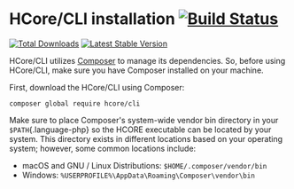 # HCore/CLI installation [![Build Status](https://travis-ci.org/CarmineRummaHwi/hcore-cli.svg?branch=master)](https://travis-ci.org/CarmineRummaHwi/hcore-cli)
                      
[![Total Downloads](https://img.shields.io/packagist/dt/hcore/cli.svg)](https://packagist.org/packages/monolog/monolog)
[![Latest Stable Version](https://img.shields.io/packagist/v/hcore/cli.svg)](https://packagist.org/packages/monolog/monolog)

HCore/CLI utilizes [Composer](https://getcomposer.org) to manage its
dependencies. So, before using HCore/CLI, make sure you have Composer
installed on your machine.

First, download the HCore/CLI using Composer:

``` {.language-php}
composer global require hcore/cli
```

Make sure to place Composer's system-wide vendor bin directory in your
`$PATH`{.language-php} so the HCORE executable can be located by your
system. This directory exists in different locations based on your
operating system; however, some common locations include:

-   macOS and GNU / Linux Distributions:
    `$HOME/.composer/vendor/bin`
-   Windows:
    `%USERPROFILE%\AppData\Roaming\Composer\vendor\bin`

